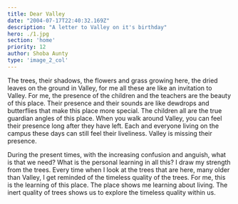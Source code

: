 ```yaml
---
title: Dear Valley
date: "2004-07-17T22:40:32.169Z"
description: "A letter to Valley on it's birthday"
hero: ./1.jpg
section: 'home'
priority: 12
author: Shoba Aunty
type: 'image_2_col'
---
```


The trees, their shadows, the flowers and grass growing here, the dried leaves on the ground in Valley, for me all these are like an invitation to Valley. For me, the presence of the children and the teachers are the beauty of this place. Their presence and their sounds are like dewdrops and butterflies that make this place more special. The children all are the true guardian angles of this place. When you walk around Valley, you can feel their presence long after they have left. Each and everyone living on the campus these days can still feel their liveliness. Valley is missing their presence. 

During the present times, with the increasing confusion and anguish, what is that we need? What is the personal learning in all this? I draw my strength from the trees. Every time when I look at the trees that are here, many older than Valley, I get reminded of the timeless quality of the trees. For me, this is the learning of this place. The place shows me learning about living. The inert quality of trees shows us to explore the timeless quality within us.  
